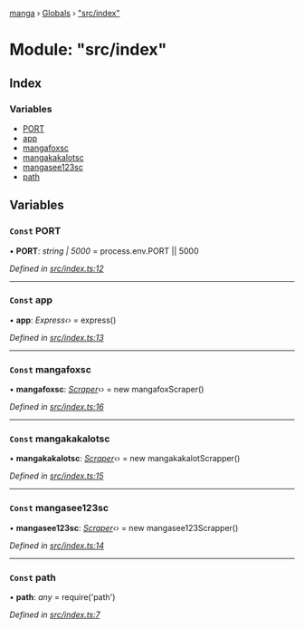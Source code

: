 [manga](../README.md) › [Globals](../globals.md) › ["src/index"](_src_index_.md)

# Module: "src/index"

## Index

### Variables

* [PORT](_src_index_.md#const-port)
* [app](_src_index_.md#const-app)
* [mangafoxsc](_src_index_.md#const-mangafoxsc)
* [mangakakalotsc](_src_index_.md#const-mangakakalotsc)
* [mangasee123sc](_src_index_.md#const-mangasee123sc)
* [path](_src_index_.md#const-path)

## Variables

### `Const` PORT

• **PORT**: *string | 5000* = process.env.PORT || 5000

*Defined in [src/index.ts:12](https://github.com/tushar1210/manga-node/blob/6ab85fc/src/index.ts#L12)*

___

### `Const` app

• **app**: *Express‹›* = express()

*Defined in [src/index.ts:13](https://github.com/tushar1210/manga-node/blob/6ab85fc/src/index.ts#L13)*

___

### `Const` mangafoxsc

• **mangafoxsc**: *[Scraper](../classes/_src_scrapper_mangasee123_.scraper.md)‹›* = new mangafoxScraper()

*Defined in [src/index.ts:16](https://github.com/tushar1210/manga-node/blob/6ab85fc/src/index.ts#L16)*

___

### `Const` mangakakalotsc

• **mangakakalotsc**: *[Scraper](../classes/_src_scrapper_mangasee123_.scraper.md)‹›* = new mangakakalotScrapper()

*Defined in [src/index.ts:15](https://github.com/tushar1210/manga-node/blob/6ab85fc/src/index.ts#L15)*

___

### `Const` mangasee123sc

• **mangasee123sc**: *[Scraper](../classes/_src_scrapper_mangasee123_.scraper.md)‹›* = new mangasee123Scrapper()

*Defined in [src/index.ts:14](https://github.com/tushar1210/manga-node/blob/6ab85fc/src/index.ts#L14)*

___

### `Const` path

• **path**: *any* = require('path')

*Defined in [src/index.ts:7](https://github.com/tushar1210/manga-node/blob/6ab85fc/src/index.ts#L7)*
